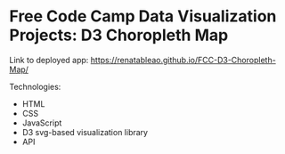 # Free Code Camp Data Visualization Projects: D3 Choropleth Map


Link to deployed app: https://renatableao.github.io/FCC-D3-Choropleth-Map/


Technologies:

* HTML
* CSS
* JavaScript
* D3 svg-based visualization library
* API
